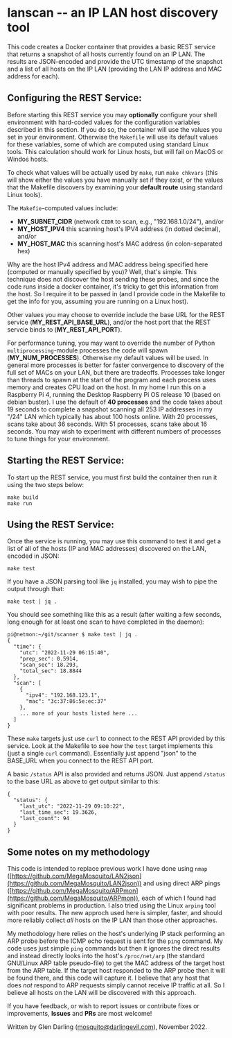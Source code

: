# lanscan -- an IP LAN host discovery tool

This code creates a Docker container that provides a basic REST service that
returns a snapshot of all hosts currently found on an IP LAN. The results are
JSON-encoded and provide the UTC timestamp of the snapshot and a list of all
hosts on the IP LAN (providing the LAN IP address and MAC address for each).

## Configuring the REST Service:

Before starting this REST service you may **optionally** configure your shell environment with hard-coded values for the configuration variables described in this section. If you do so, the container will use the values you set in your environment. Otherwise the `Makefile` will use its default values for these variables, some of which are computed using standard Linux tools. This calculation should work for Linux hosts, but will fail on MacOS or Windos hosts.

To check what values will be actually used by `make`, run `make chkvars` (this will show either the values you have manually set if they exist, or the values that the Makefile discovers by examining your **default route** using standard Linux tools).

The `Makefie`-computed values include:

- **MY_SUBNET_CIDR** (network `CIDR` to scan, e.g., "192.168.1.0/24"), and/or
- **MY_HOST_IPV4** this scanning host's IPV4 address (in dotted decimal), and/or
- **MY_HOST_MAC** this scanning host's MAC address (in colon-separated hex)

Why are the host IPv4 address and MAC address being specified here (computed or manually specified by you)? Well, that's simple. This technique does not discover the host sending these probes, and since the code runs inside a docker container, it's tricky to get this information from the host. So I require it to be passed in (and I provide code in the Makefile to get the info for you, assuming you are running on a Linux host).

Other values you may choose to override include the base URL for the REST service (**MY_REST_API_BASE_URL**), and/or the host port that the REST servcie binds to (**MY_REST_API_PORT**).

For performance tuning, you may want to override the number of Python `multiprocessing`-module processes the code will spawn (**MY_NUM_PROCESSES**). Otherwise my default values will be used. In general more processes is better for faster convergence to discovery of the full set of MACs on your LAN, but there are tradeoffs. Processes take longer than threads to spawn at the start of the program and each process uses memory and creates CPU load on the host. In my home I run this on a Raspberry Pi 4, running the Desktop Raspberry Pi OS release 10 (based on debian buster). I use the default of **40 processes** and the code takes about 19 seconds to complete a snapshot scanning all 253 IP addresses in my "/24" LAN which typically has about 100 hosts online. With 20 processes, scans take about 36 seconds. With 51 processes, scans take about 16 seconds. You may wish to experiment with different numbers of processes to tune things for your environment.

## Starting the REST Service:

To start up the REST service, you must first build the container then run it using the two steps below:

```
make build
make run
```

## Using the REST Service:

Once the service is running, you may use this command to test it and get a list of all of the hosts (IP and MAC addresses) discovered on the LAN, encoded in JSON:

```
make test
```

If you have a JSON parsing tool like `jq` installed, you may wish to pipe the output through that:

```
make test | jq .
```

You should see something like this as a result (after waiting a few seconds, long enough for at least one scan to have completed in the daemon):

```
pi@netmon:~/git/scanner $ make test | jq .
{
  "time": {
    "utc": "2022-11-29 06:15:40",
    "prep_sec": 0.5914,
    "scan_sec": 18.293,
    "total_sec": 18.8844
  },
  "scan": [
    {
      "ipv4": "192.168.123.1",
      "mac": "3c:37:86:5e:ec:37"
    },
    ... more of your hosts listed here ...
  ]
}
```

These `make` targets just use `curl` to connect to the REST API provided by this service. Look at the Makefile to see how the `test` target implements this (just a single `curl` command). Essentially just append "json" to the BASE_URL when you connect to the REST API port.

A basic `/status` API is also provided and returns JSON. Just append `/status` to the base URL as above to get output similar to this:

```
{
  "status": {
    "last_utc": "2022-11-29 09:10:22",
    "last_time_sec": 19.3626,
    "last_count": 94
  }
}
```

## Some notes on my methodology

This code is intended to replace previous work I have done using `nmap`
([https://github.com/MegaMosquito/LAN2json](https://github.com/MegaMosquito/LAN2json)) and using direct ARP pings ([https://github.com/MegaMosquito/ARPmon](https://github.com/MegaMosquito/ARPmon)), each of which I found had significant problems in production. I also tried using the Linux `arping` tool with poor results. The new approch used here is simpler, faster, and should more reliably collect *all* hosts on the IP LAN than those other approaches.

My methodology here relies on the host's underlying IP stack performing an ARP probe before the ICMP echo request is sent for the `ping` command. My code uses just simple `ping` commands but then it ignores the direct results and instead directly looks into the host's `/proc/net/arp` (the standard GNU/Linux ARP table pseudo-file) to get the MAC address of the target host from the ARP table. If the target host responded to the ARP probe then it will be found there, and this code will capture it. I believe that any host that does *not* respond to ARP requests simply cannot receive IP traffic at all. So I believe all hosts on the LAN will be discovered with this approach.

If you have feedback, or wish to report issues or contribute fixes or improvements, **Issues** and **PRs** are most welcome!

Written by Glen Darling (mosquito@darlingevil.com), November 2022.

